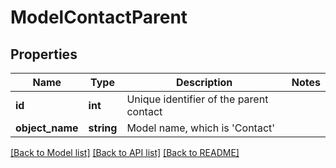# ModelContactParent

## Properties
Name | Type | Description | Notes
------------ | ------------- | ------------- | -------------
**id** | **int** | Unique identifier of the parent contact | 
**object_name** | **string** | Model name, which is &#x27;Contact&#x27; | 

[[Back to Model list]](../../README.md#documentation-for-models) [[Back to API list]](../../README.md#documentation-for-api-endpoints) [[Back to README]](../../README.md)

